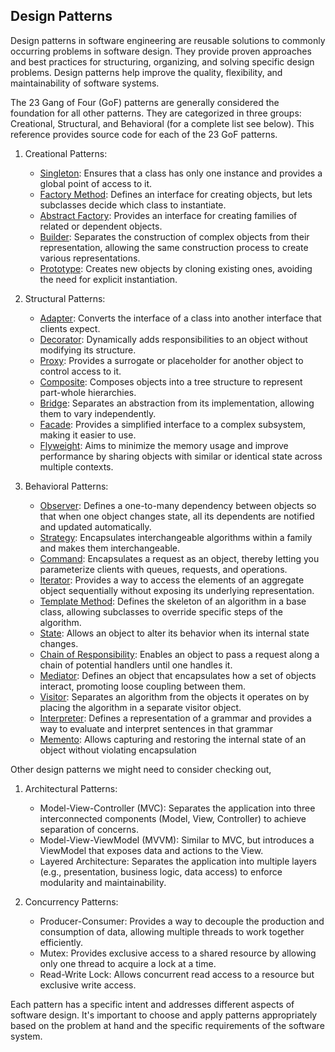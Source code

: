 ## Design Patterns
Design patterns in software engineering are reusable solutions to commonly occurring problems in software design. They provide proven approaches and best practices for structuring, organizing, and solving specific design problems. Design patterns help improve the quality, flexibility, and maintainability of software systems.

The 23 Gang of Four (GoF) patterns are generally considered the foundation for all other patterns. They are categorized in three groups: Creational, Structural, and Behavioral (for a complete list see below). This reference provides source code for each of the 23 GoF patterns.

1. Creational Patterns:
    - [Singleton](singleton.md): Ensures that a class has only one instance and provides a global point of access to it.
    - [Factory Method](factory-method.md): Defines an interface for creating objects, but lets subclasses decide which class to instantiate.
    - [Abstract Factory](abstract-factory.md): Provides an interface for creating families of related or dependent objects.
    - [Builder](builder.md): Separates the construction of complex objects from their representation, allowing the same construction process to create various representations.
    - [Prototype](prototype.md): Creates new objects by cloning existing ones, avoiding the need for explicit instantiation.


2. Structural Patterns:
    - [Adapter](adapter.md): Converts the interface of a class into another interface that clients expect.
    - [Decorator](decorator.md): Dynamically adds responsibilities to an object without modifying its structure.
    - [Proxy](proxy.md): Provides a surrogate or placeholder for another object to control access to it.
    - [Composite](composite.md): Composes objects into a tree structure to represent part-whole hierarchies.
    - [Bridge](bridge.md): Separates an abstraction from its implementation, allowing them to vary independently.
    - [Facade](fascade.md): Provides a simplified interface to a complex subsystem, making it easier to use.
    - [Flyweight](flyweight.md): Aims to minimize the memory usage and improve performance by sharing objects with similar or identical state across multiple contexts.

3. Behavioral Patterns:
    - [Observer](observer.md): Defines a one-to-many dependency between objects so that when one object changes state, all its dependents are notified and updated automatically.
    - [Strategy](strategy.md): Encapsulates interchangeable algorithms within a family and makes them interchangeable.
    - [Command](command.md): Encapsulates a request as an object, thereby letting you parameterize clients with queues, requests, and operations.
    - [Iterator](iterator.md): Provides a way to access the elements of an aggregate object sequentially without exposing its underlying representation.
    - [Template Method](template-method.md): Defines the skeleton of an algorithm in a base class, allowing subclasses to override specific steps of the algorithm.
    - [State](state.md): Allows an object to alter its behavior when its internal state changes.
    - [Chain of Responsibility](chain-of-responsibility.md): Enables an object to pass a request along a chain of potential handlers until one handles it.
    - [Mediator](mediator.md): Defines an object that encapsulates how a set of objects interact, promoting loose coupling between them.
    - [Visitor](visitor.md): Separates an algorithm from the objects it operates on by placing the algorithm in a separate visitor object.
    - [Interpreter](interpreter.md): Defines a representation of a grammar and provides a way to evaluate and interpret sentences in that grammar
    - [Memento](memento.md): Allows capturing and restoring the internal state of an object without violating encapsulation

Other design patterns we might need to consider checking out,

1. Architectural Patterns:
   - Model-View-Controller (MVC): Separates the application into three interconnected components (Model, View, Controller) to achieve separation of concerns.
   - Model-View-ViewModel (MVVM): Similar to MVC, but introduces a ViewModel that exposes data and actions to the View.
   - Layered Architecture: Separates the application into multiple layers (e.g., presentation, business logic, data access) to enforce modularity and maintainability.

2. Concurrency Patterns:
   - Producer-Consumer: Provides a way to decouple the production and consumption of data, allowing multiple threads to work together efficiently.
   - Mutex: Provides exclusive access to a shared resource by allowing only one thread to acquire a lock at a time.
   - Read-Write Lock: Allows concurrent read access to a resource but exclusive write access.

Each pattern has a specific intent and addresses different aspects of software design. It's important to choose and apply patterns appropriately based on the problem at hand and the specific requirements of the software system.